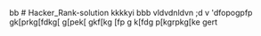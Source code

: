 bb # Hacker_Rank-solution
kkkkyi
bbb
vldvdnldvn
;d
v
'dfopogpfp
gk[prkg[fdkg[
g[pek[
gkf[kg
[fp
g
k[fdg
p[kgrpkg[ke
gert
